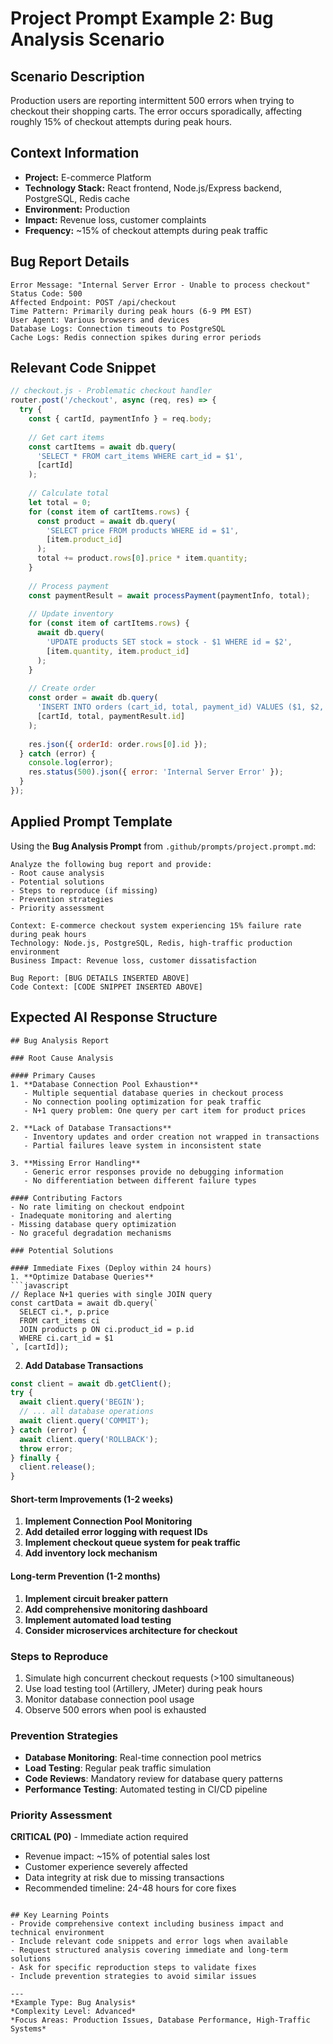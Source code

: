 # Project Prompt Example 2: Bug Analysis Scenario

## Scenario Description
Production users are reporting intermittent 500 errors when trying to checkout their shopping carts. The error occurs sporadically, affecting roughly 15% of checkout attempts during peak hours.

## Context Information
- **Project:** E-commerce Platform
- **Technology Stack:** React frontend, Node.js/Express backend, PostgreSQL, Redis cache
- **Environment:** Production
- **Impact:** Revenue loss, customer complaints
- **Frequency:** ~15% of checkout attempts during peak traffic

## Bug Report Details
```
Error Message: "Internal Server Error - Unable to process checkout"
Status Code: 500
Affected Endpoint: POST /api/checkout
Time Pattern: Primarily during peak hours (6-9 PM EST)
User Agent: Various browsers and devices
Database Logs: Connection timeouts to PostgreSQL
Cache Logs: Redis connection spikes during error periods
```

## Relevant Code Snippet
```javascript
// checkout.js - Problematic checkout handler
router.post('/checkout', async (req, res) => {
  try {
    const { cartId, paymentInfo } = req.body;
    
    // Get cart items
    const cartItems = await db.query(
      'SELECT * FROM cart_items WHERE cart_id = $1', 
      [cartId]
    );
    
    // Calculate total
    let total = 0;
    for (const item of cartItems.rows) {
      const product = await db.query(
        'SELECT price FROM products WHERE id = $1', 
        [item.product_id]
      );
      total += product.rows[0].price * item.quantity;
    }
    
    // Process payment
    const paymentResult = await processPayment(paymentInfo, total);
    
    // Update inventory
    for (const item of cartItems.rows) {
      await db.query(
        'UPDATE products SET stock = stock - $1 WHERE id = $2',
        [item.quantity, item.product_id]
      );
    }
    
    // Create order
    const order = await db.query(
      'INSERT INTO orders (cart_id, total, payment_id) VALUES ($1, $2, $3) RETURNING id',
      [cartId, total, paymentResult.id]
    );
    
    res.json({ orderId: order.rows[0].id });
  } catch (error) {
    console.log(error);
    res.status(500).json({ error: 'Internal Server Error' });
  }
});
```

## Applied Prompt Template
Using the **Bug Analysis Prompt** from `.github/prompts/project.prompt.md`:

```
Analyze the following bug report and provide:
- Root cause analysis
- Potential solutions
- Steps to reproduce (if missing)
- Prevention strategies
- Priority assessment

Context: E-commerce checkout system experiencing 15% failure rate during peak hours
Technology: Node.js, PostgreSQL, Redis, high-traffic production environment
Business Impact: Revenue loss, customer dissatisfaction

Bug Report: [BUG DETAILS INSERTED ABOVE]
Code Context: [CODE SNIPPET INSERTED ABOVE]
```

## Expected AI Response Structure
```
## Bug Analysis Report

### Root Cause Analysis

#### Primary Causes
1. **Database Connection Pool Exhaustion**
   - Multiple sequential database queries in checkout process
   - No connection pooling optimization for peak traffic
   - N+1 query problem: One query per cart item for product prices

2. **Lack of Database Transactions**
   - Inventory updates and order creation not wrapped in transactions
   - Partial failures leave system in inconsistent state

3. **Missing Error Handling**
   - Generic error responses provide no debugging information
   - No differentiation between different failure types

#### Contributing Factors
- No rate limiting on checkout endpoint
- Inadequate monitoring and alerting
- Missing database query optimization
- No graceful degradation mechanisms

### Potential Solutions

#### Immediate Fixes (Deploy within 24 hours)
1. **Optimize Database Queries**
```javascript
// Replace N+1 queries with single JOIN query
const cartData = await db.query(`
  SELECT ci.*, p.price 
  FROM cart_items ci 
  JOIN products p ON ci.product_id = p.id 
  WHERE ci.cart_id = $1
`, [cartId]);
```

2. **Add Database Transactions**
```javascript
const client = await db.getClient();
try {
  await client.query('BEGIN');
  // ... all database operations
  await client.query('COMMIT');
} catch (error) {
  await client.query('ROLLBACK');
  throw error;
} finally {
  client.release();
}
```

#### Short-term Improvements (1-2 weeks)
1. **Implement Connection Pool Monitoring**
2. **Add detailed error logging with request IDs**
3. **Implement checkout queue system for peak traffic**
4. **Add inventory lock mechanism**

#### Long-term Prevention (1-2 months)
1. **Implement circuit breaker pattern**
2. **Add comprehensive monitoring dashboard**
3. **Implement automated load testing**
4. **Consider microservices architecture for checkout**

### Steps to Reproduce
1. Simulate high concurrent checkout requests (>100 simultaneous)
2. Use load testing tool (Artillery, JMeter) during peak hours
3. Monitor database connection pool usage
4. Observe 500 errors when pool is exhausted

### Prevention Strategies
- **Database Monitoring**: Real-time connection pool metrics
- **Load Testing**: Regular peak traffic simulation
- **Code Reviews**: Mandatory review for database query patterns
- **Performance Testing**: Automated testing in CI/CD pipeline

### Priority Assessment
**CRITICAL (P0)** - Immediate action required
- Revenue impact: ~15% of potential sales lost
- Customer experience severely affected
- Data integrity at risk due to missing transactions
- Recommended timeline: 24-48 hours for core fixes
```

## Key Learning Points
- Provide comprehensive context including business impact and technical environment
- Include relevant code snippets and error logs when available
- Request structured analysis covering immediate and long-term solutions
- Ask for specific reproduction steps to validate fixes
- Include prevention strategies to avoid similar issues

---
*Example Type: Bug Analysis*
*Complexity Level: Advanced*
*Focus Areas: Production Issues, Database Performance, High-Traffic Systems*
